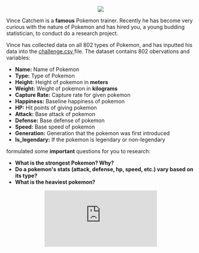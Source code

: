 <p align="center"> <img class="prof" src="https://merrickmath.github.io/MerrickMath.github.io-PokemonChallenge/trainer.png">   </p>

Vince Catchem is a **famous** Pokemon trainer. Recently he has become very curious with the nature of Pokemon and has hired you, a young budding statistician, to conduct do a research project. 

Vince has collected data on all 802 types of Pokemon, and has inputted his data into the <a href="https://merrickmath.github.io/MerrickMath.github.io-PokemonChallenge/challenge.csv"> challenge.csv </a> file. The dataset contains 802 obervations and  variables:
* **Name:** Name of Pokemon 
* **Type:** Type of Pokemon 
* **Height:** Height of pokemon in **meters**
* **Weight:** Weight of pokemon in **kilograms**
* **Capture Rate:** Capture rate for given pokemon
* **Happiness:** Baseline happiness of pokemon
* **HP:** Hit points of giving pokemon
* **Attack:** Base attack of pokemon 
* **Defense:** Base defense of pokemon 
* **Speed:** Base speed of pokemon 
* **Generation:** Generation that the pokemon was first introduced
* **Is_legendary:** If the pokemon is legendary or non-legendary 


formulated some **important** questions for you to research:
* **What is the strongest Pokemon? Why?** 
* **Do a pokemon's stats (attack, defense, hp, speed, etc.) vary based on its type?** 
* **What is the heaviest pokemon?**

<p align="center"> 
  <iframe src="https://www.youtube.com/embed/6xKWiCMKKJg" frameborder="0" allow="accelerometer; autoplay; encrypted-media; gyroscope; picture-in-picture" allowfullscreen class="frame"></iframe> </p>


